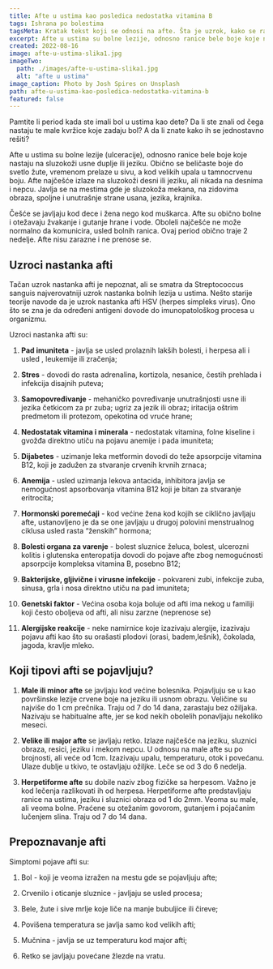 ```yaml
---
title: Afte u ustima kao posledica nedostatka vitamina B
tags: Ishrana po bolestima
tagsMeta: Kratak tekst koji se odnosi na afte. Šta je uzrok, kako se razlikuju i kako ih prepoznati.
excerpt: Afte u ustima su bolne lezije, odnosno ranice bele boje koje nastaju na sluzokoži usne duplje ili jeziku.
created: 2022-08-16
image: afte-u-ustima-slika1.jpg
imageTwo:
  path: ./images/afte-u-ustima-slika1.jpg
  alt: "afte u ustima"
image_caption: Photo by Josh Spires on Unsplash
path: afte-u-ustima-kao-posledica-nedostatka-vitamina-b
featured: false
---
```


Pamtite li period kada ste imali bol u ustima kao dete? Da li ste znali od čega nastaju te male kvržice koje zadaju bol? A da li znate kako ih se jednostavno rešiti?


Afte u ustima su bolne lezije (ulceracije), odnosno ranice bele boje koje nastaju na sluzokoži usne duplje ili jeziku. Obično se beličaste boje do svetlo žute, vremenom prelaze u sivu, a kod velikih upala u tamnocrvenu boju. Afte najčešće izlaze na sluzokoži desni ili jeziku, ali nikada na desnima i nepcu. Javlja se na mestima gde je sluzokoža mekana, na zidovima obraza, spoljne i unutrašnje strane usana, jezika, krajnika.

Češće se javljaju kod dece i žena nego kod muškarca. Afte su obično bolne i otežavaju žvakanje i gutanje hrane i vode. Oboleli najčešće ne može normalno da komunicira, usled bolnih ranica. Ovaj period obično traje 2 nedelje. Afte nisu zarazne i ne prenose se.

## Uzroci nastanka afti

Tačan uzrok nastanka afti je nepoznat, ali se smatra da Streptococcus sanguis najverovatniji uzrok nastanka bolnih lezija u ustima. Nešto starije teorije navode da je uzrok nastanka afti HSV (herpes simpleks virus). Ono što se zna je da određeni antigeni dovode do imunopatološkog procesa u organizmu.

Uzroci nastanka afti su:

1.	**Pad imuniteta** - javlja se usled prolaznih lakših bolesti,  i herpesa ali i usled , leukemije ili zračenja;

2.	**Stres** - dovodi do rasta adrenalina, kortizola, nesanice, čestih prehlada i infekcija disajnih puteva;

3.	**Samopovređivanje** - mehaničko povređivanje unutrašnjosti usne ili jezika četkicom za pr zuba; ugriz za jezik ili obraz; iritacija oštrim predmetom ili protezom, opekotina od vruće hrane;

4.	**Nedostatak vitamina i minerala** - nedostatak vitamina, folne kiseline i gvožđa direktno utiču na pojavu anemije i  pada imuniteta;

5.	**Dijabetes** - uzimanje leka metformin dovodi do teže apsorpcije vitamina B12, koji je zadužen za stvaranje crvenih krvnih zrnaca;

6.	**Anemija** - usled uzimanja lekova antacida, inhibitora javlja se nemogućnost apsorbovanja  vitamina B12 koji je bitan za stvaranje eritrocita;

7.	**Hormonski poremećaji** - kod većine žena kod kojih se ciklično javljaju afte, ustanovljeno je da se one javljaju u drugoj polovini menstrualnog ciklusa usled rasta “ženskih” hormona;

8.	**Bolesti organa za varenje** - bolest sluznice želuca, bolest, ulcerozni kolitis i glutenska enteropatija dovodi do pojave afte zbog nemogućnosti apsorpcije kompleksa vitamina B, posebno B12;

9.	**Bakterijske, gljivične i virusne infekcije** - pokvareni zubi, infekcije zuba, sinusa, grla i nosa direktno utiču na pad imuniteta;

10.	**Genetski faktor** - Većina osoba koja boluje od afti ima nekog u familiji koji često oboljeva od afti, ali nisu zarzne (neprenose se)

11.	**Alergijske reakcije** - neke namirnice koje izazivaju alergije, izazivaju pojavu afti kao što su orašasti plodovi (orasi, badem,lešnik), čokolada, jagoda, kravlje mleko.

## Koji tipovi afti se pojavljuju?

1.	**Male ili minor afte** se javljaju kod većine bolesnika. Pojavljuju se u kao površinske lezije crvene boje na jeziku ili usnom obrazu. Veličine su najviše do 1 cm prečnika. Traju od 7 do 14 dana, zarastaju bez ožiljaka. Nazivaju se habitualne afte, jer se kod nekih obolelih ponavljaju nekoliko meseci.

2.	**Velike ili major afte** se javljaju retko. Izlaze najčešće na jeziku, sluznici obraza, resici, jeziku i mekom nepcu. U odnosu na male afte su po brojnosti, ali veće od 1cm. Izazivaju upalu, temperaturu, otok i povećanu. Ulaze dublje u tkivo, te ostavljaju ožiljke. Leče se od 3 do 6 nedelja.

3.	**Herpetiforme afte** su dobile naziv zbog fizičke  sa herpesom. Važno je kod lečenja razlikovati ih od herpesa. Herpetiforme afte  predstavljaju ranice na ustima, jeziku i sluznici obraza od 1 do 2mm. Veoma su male, ali veoma bolne. Praćene su otežanim govorom, gutanjem i pojačanim lučenjem slina. Traju od 7 do 14 dana.

## Prepoznavanje afti

Simptomi pojave afti su:

1.	Bol - koji je veoma izražen na mestu gde se pojavljuju afte;

2.	Crvenilo i oticanje sluznice - javljaju se usled procesa;

3.	Bele, žute i sive mrlje koje liče na manje bubuljice ili čireve;

4.	Povišena temperatura se javlja samo kod velikih afti;

5.	Mučnina - javlja se uz temperaturu kod major afti;

6.	Retko se javljaju povećane žlezde na vratu.











